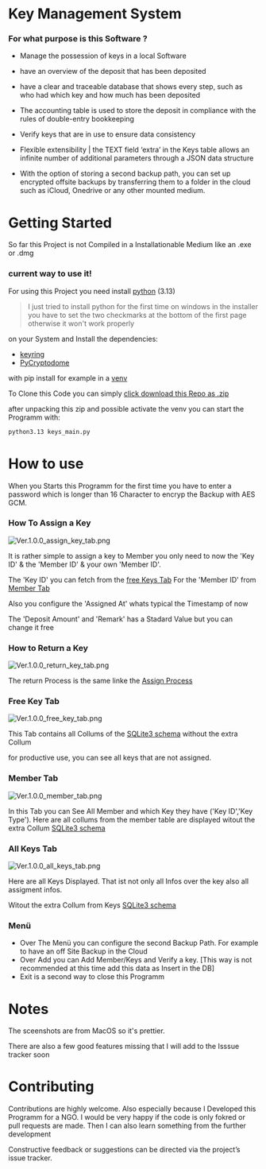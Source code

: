 # Key Management System
### For what purpose is this Software ?
- Manage the possession of keys in a local Software

- have an overview of the deposit that has been deposited

- have a clear and traceable database that shows every step, such as who had which key and how much has been deposited

- The accounting table is used to store the deposit in compliance with the rules of double-entry bookkeeping

- Verify keys that are in use to ensure data consistency

- Flexible extensibility | the TEXT field ‘extra’ in the Keys table allows an infinite number of additional parameters through a JSON data structure

- With the option of storing a second backup path, you can set up encrypted offsite backups by transferring them to a folder in the cloud such as iCloud, Onedrive or any other mounted medium.


# Getting Started

So far this Project is not Compiled in a Installationable Medium like an .exe or .dmg 

### current way to use it!
For using this Project you need install [python](https://www.python.org) (3.13) 

>I just tried to install python for the first time on windows in the installer you have to set the two checkmarks at the bottom of the first page otherwise it won't work properly

on your System and Install the dependencies:

- [keyring](https://pypi.org/project/keyring/)
- [PyCryptodome](https://pypi.org/project/pycryptodome/)

with pip install for example in a [venv](https://docs.python.org/3/library/venv.html) 

To Clone this Code you can simply [click download this Repo as .zip](https://github.com/5463Fi-OpSour/Key-Management-System/archive/refs/heads/main.zip) 

after unpacking this zip and possible activate the venv you can start the Programm with:

``` bash
python3.13 keys_main.py
```

# How to use

When you Starts this Programm for the first time you have to enter a password which is longer than 16 Character to encryp the Backup with AES GCM. 

### How To Assign a Key

![Ver.1.0.0_assign_key_tab.png](https://raw.githubusercontent.com/5463Fi-OpSour/Key-Management-System/main/docs/assets/Ver.1.0.0_assign_key_tab.png)

It is rather simple to assign a key to Member you only need to now the 'Key ID' & the 'Member ID' & your own 'Member ID'.

The 'Key ID' you can fetch from the [free Keys Tab](https://github.com/5463Fi-OpSour/Key-Management-System/tree/main#free-key-tab) 
For the 'Member ID' from [Member Tab](https://github.com/5463Fi-OpSour/Key-Management-System/tree/main#member-tab)

Also you configure the 'Assigned At' whats typical the Timestamp of now

The 'Deposit Amount' and 'Remark' has a Stadard Value but you can change it free


### How to Return a Key

![Ver.1.0.0_return_key_tab.png](https://raw.githubusercontent.com/5463Fi-OpSour/Key-Management-System/main/docs/assets/Ver.1.0.0_return_key_tab.png)

The return Process is the same linke the [Assign Process](https://github.com/5463Fi-OpSour/Key-Management-System/tree/main#how-to-assign-a-key)

### Free Key Tab

![Ver.1.0.0_free_key_tab.png](https://raw.githubusercontent.com/5463Fi-OpSour/Key-Management-System/main/docs/assets/Ver.1.0.0_free_key_tab.png)

This Tab contains all Collums of the [SQLite3 schema](https://github.com/5463Fi-OpSour/Key-Management-System/tree/main/tools/keys-sqlite3.sql) without the extra Collum

for productive use, you can see all keys that are not assigned. 

### Member Tab

![Ver.1.0.0_member_tab.png](https://raw.githubusercontent.com/5463Fi-OpSour/Key-Management-System/main/docs/assets/Ver.1.0.0_member_tab.png)

In this Tab you can See All Member and which Key they have ('Key ID','Key Type'). Here are all collums from the member table are displayed witout the extra Collum [SQLite3 schema](https://github.com/5463Fi-OpSour/Key-Management-System/tree/main/tools/keys-sqlite3.sql)

### All Keys Tab

![Ver.1.0.0_all_keys_tab.png](https://raw.githubusercontent.com/5463Fi-OpSour/Key-Management-System/main/docs/assets/Ver.1.0.0_all_keys_tab.png)

Here are all Keys Displayed. That ist not only all Infos over the key also all assigment infos. 

Witout the extra Collum from Keys [SQLite3 schema](https://github.com/5463Fi-OpSour/Key-Management-System/tree/main/tools/keys-sqlite3.sql) 

### Menü

- Over The Menü you can configure the second Backup Path. For example to have an off Site Backup in the Cloud
- Over Add you can Add Member/Keys and Verify a key. [This way is not recommended at this time add this data as Insert in the DB]
- Exit is a second way to close this Programm

# Notes

The sceenshots are from MacOS so it's prettier.

There are also a few good features missing that I will add to the Isssue tracker soon

# Contributing

Contributions are highly welcome. 
Also especially because I Developed this Programm for a NGO.
I would be very happy if the code is only fokred or pull requests are made. Then I can also learn something from the further development

Constructive feedback or suggestions can be directed via the project’s issue tracker.

